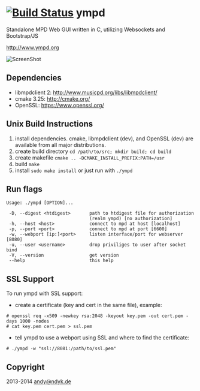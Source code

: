 [![Build Status](https://travis-ci.org/notandy/ympd.svg)](https://travis-ci.org/notandy/ympd)
ympd
====

Standalone MPD Web GUI written in C, utilizing Websockets and Bootstrap/JS

http://www.ympd.org

![ScreenShot](http://www.ympd.org/assets/ympd_github.png)

## Dependencies

-   libmpdclient 2: http://www.musicpd.org/libs/libmpdclient/
-   cmake 3.25: http://cmake.org/
-   OpenSSL: https://www.openssl.org/

## Unix Build Instructions

1. install dependencies. cmake, libmpdclient (dev), and OpenSSL (dev) are available from all major distributions.
2. create build directory `cd /path/to/src; mkdir build; cd build`
3. create makefile `cmake .. -DCMAKE_INSTALL_PREFIX:PATH=/usr`
4. build `make`
5. install `sudo make install` or just run with `./ympd`

## Run flags

```
Usage: ./ympd [OPTION]...

 -D, --digest <htdigest>       path to htdigest file for authorization
                               (realm ympd) [no authorization]
 -h, --host <host>             connect to mpd at host [localhost]
 -p, --port <port>             connect to mpd at port [6600]
 -w, --webport [ip:]<port>     listen interface/port for webserver [8080]
 -u, --user <username>         drop priviliges to user after socket bind
 -V, --version                 get version
 --help                        this help
```

## SSL Support

To run ympd with SSL support:

-   create a certificate (key and cert in the same file), example:

```
# openssl req -x509 -newkey rsa:2048 -keyout key.pem -out cert.pem -days 1000 -nodes
# cat key.pem cert.pem > ssl.pem
```

-   tell ympd to use a webport using SSL and where to find the certificate:

```
# ./ympd -w "ssl://8081:/path/to/ssl.pem"
```

## Copyright

2013-2014 <andy@ndyk.de>

